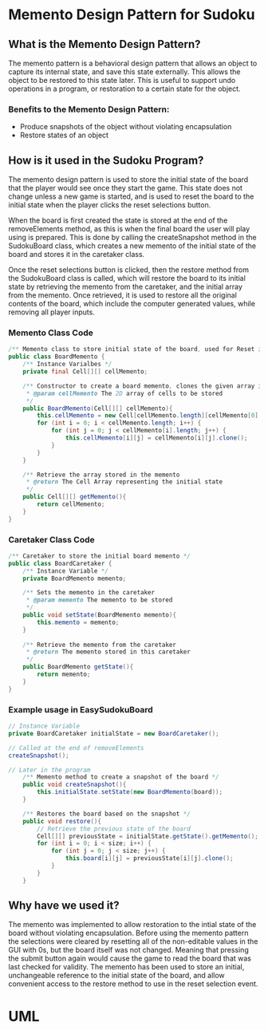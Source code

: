 # Memento Design Pattern for Sudoku

## What is the Memento Design Pattern?
The memento pattern is a behavioral design pattern that allows an object to capture its internal state, and save this state externally. This allows the object to be restored to this state later. This is useful to support undo operations in a program, or restoration to a certain state for the object.

### **Benefits to the Memento Design Pattern:**
- Produce snapshots of the object without violating encapsulation
- Restore states of an object
 
## How is it used in the Sudoku Program?
The memento design pattern is used to store the initial state of the board that the player would see once they start the game. This state does not change unless a new game is started, and is used to reset the board to the initial state when the player clicks the reset selections button. 

When the board is first created the state is stored at the end of the removeElements method, as this is when the final board the user will play using is prepared.  This is done by calling the createSnapshot method in the SudokuBoard class, which creates a new memento of the initial state of the board and stores it in the caretaker class.

Once the reset selections button is clicked, then the restore method from the SudokuBoard class is called, which will restore the board to its initial state by retrieving the memento from the caretaker, and the initial array from the memento. Once retrieved, it is used to restore all the original contents of the board, which include the computer generated values, while removing all player inputs.

### **Memento Class Code**
```java
/** Memento class to store initial state of the board, used for Reset in the GUI */
public class BoardMemento {
    /** Instance Varialbes */
    private final Cell[][] cellMemento;

    /** Constructor to create a board memento, clones the given array into a new one
     * @param cellMemento The 2D array of cells to be stored
     */
    public BoardMemento(Cell[][] cellMemento){
        this.cellMemento = new Cell[cellMemento.length][cellMemento[0].length];
        for (int i = 0; i < cellMemento.length; i++) {
            for (int j = 0; j < cellMemento[i].length; j++) {
                this.cellMemento[i][j] = cellMemento[i][j].clone();
            }
        }
    }

    /** Retrieve the array stored in the memento
     * @return The Cell Array representing the initial state
     */
    public Cell[][] getMemento(){
        return cellMemento;
    }
}
```

### **Caretaker Class Code**

```java
/** Caretaker to store the initial board memento */
public class BoardCaretaker {
    /** Instance Variable */
    private BoardMemento memento;

    /** Sets the memento in the caretaker
     * @param memento The memento to be stored
     */
    public void setState(BoardMemento memento){
        this.memento = memento;
    }
    
    /** Retrieve the memento from the caretaker
     * @return The memento stored in this caretaker
     */
    public BoardMemento getState(){
        return memento;
    }
}

```

### **Example usage in EasySudokuBoard**
```java
// Instance Variable
private BoardCaretaker initialState = new BoardCaretaker();

// Called at the end of removeElements
createSnapshot();

// Later in the program
    /** Memento method to create a snapshot of the board */
    public void createSnapshot(){
        this.initialState.setState(new BoardMemento(board));
    }

    /** Restores the board based on the snapshot */
    public void restore(){
        // Retrieve the previous state of the board
        Cell[][] previousState = initialState.getState().getMemento();
        for (int i = 0; i < size; i++) {
            for (int j = 0; j < size; j++) {
                this.board[i][j] = previousState[i][j].clone();
            }
        }
    }

```

## Why have we used it?
The memento was implemented to allow restoration to the intial state of the board without violating encapsulation. Before using the memento pattern the selections were cleared by resetting all of the non-editable values in the GUI with 0s, but the board itself was not changed. Meaning that pressing the submit button again would cause the game to read the board that was last checked for validity. The memento has been used to store an initial, unchangeable reference to the initial state of the board, and allow convenient access to the restore method to use in the reset selection event.

# UML

